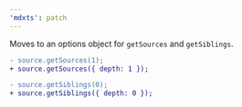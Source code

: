 ```yaml
---
'mdxts': patch
---
```


Moves to an options object for `getSources` and `getSiblings`.

```diff
- source.getSources(1);
+ source.getSources({ depth: 1 });

- source.getSiblings(0);
+ source.getSiblings({ depth: 0 });
```
